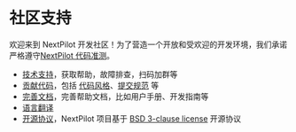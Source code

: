# 社区支持

欢迎来到 NextPilot 开发社区！为了营造一个开放和受欢迎的开发环境，我们承诺严格遵守[NextPilot 代码准测](https://github.com/nextpilot/nextpilot-flight-control/blob/main/.github/CODE_OF_CONDUCT.md)。

- [技术支持](./support.md)，获取帮助，故障排查，扫码加群等
- [贡献代码](./contribute.md)，包括 [代码风格]()、[提交规范]() 等
- [完善文档]()，完善帮助文档，比如用户手册、开发指南等
- [语言翻译]()
- [开源协议]()，NextPilot 项目基于 [BSD 3-clause license](https://opensource.org/licenses/BSD-3-Clause) 开源协议
